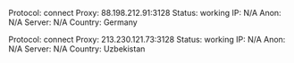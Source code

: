 Protocol: connect
Proxy: 88.198.212.91:3128
Status: working
IP: N/A
Anon: N/A
Server: N/A
Country: Germany

Protocol: connect
Proxy: 213.230.121.73:3128
Status: working
IP: N/A
Anon: N/A
Server: N/A
Country: Uzbekistan

